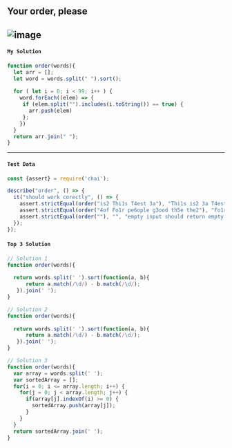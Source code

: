 ## Your order, please
![image](https://user-images.githubusercontent.com/99033220/174978013-347be573-982c-4efb-81f7-7c211623bdd9.png)
---
#### `My Solution`
```JavaScript
function order(words){
  let arr = [];
  let word = words.split(" ").sort();
  
  for ( let i = 0; i < 99; i++ ) {
    word.forEach((elem) => {
     if (elem.split("").includes(i.toString()) == true) {
       arr.push(elem)
     }; 
    })
  }
  return arr.join(" ");
}
```
---
#### `Test Data`
```JavaScript
const {assert} = require('chai');

describe("order", () => {
  it("should work corectly", () => {
    assert.strictEqual(order("is2 Thi1s T4est 3a"), "Thi1s is2 3a T4est")
    assert.strictEqual(order("4of Fo1r pe6ople g3ood th5e the2"), "Fo1r the2 g3ood 4of th5e pe6ople")
    assert.strictEqual(order(""), "", "empty input should return empty string" )
  });
});
```

#### `Top 3 Solution`
```JavaScript
// Solution 1
function order(words){
  
  return words.split(' ').sort(function(a, b){
      return a.match(/\d/) - b.match(/\d/);
   }).join(' ');
} 

// Solution 2
function order(words){
  
  return words.split(' ').sort(function(a, b){
      return a.match(/\d/) - b.match(/\d/);
   }).join(' ');
} 

// Solution 3
function order(words){
  var array = words.split(' ');
  var sortedArray = [];
  for(i = 0; i <= array.length; i++) {
    for(j = 0; j < array.length; j++) {
      if(array[j].indexOf(i) >= 0) {
        sortedArray.push(array[j]);
      }
    }
  }
  return sortedArray.join(' ');
}
```
